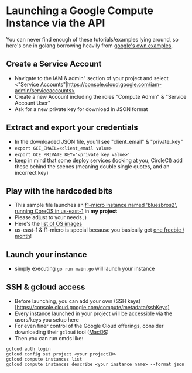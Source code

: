 # Launching a Google Compute Instance via the API
You can never find enough of these tutorials/examples lying around, so here's one in golang borrowing heavily from [google's own examples](https://github.com/google/google-api-go-client/tree/master/examples).

## Create a Service Account
- Navigate to the IAM & admin" section of your project and select <"Service Accounts"|https://console.cloud.google.com/iam-admin/serviceaccounts>
- Create a new Account including the roles "Compute Admin" & "Service Account User"
- Ask for a new private key for download in JSON format

## Extract and export your credentials
- In the downloaded JSON file, you'll see "client_email" & "private_key"
- `export GCE_EMAIL=<client_email value>`
- `export GCE_PRIVATE_KEY='<private_key value>'`
- keep in mind that some deploy services (looking at you, CircleCI) add these behind the scenes (meaning double single quotes, and an incorrect key)

## Play with the hardcoded bits
- This sample file launches an [f1-micro instance named 'bluesbros2', running CoreOS in us-east-1](./main.go#L63) in **my project**
- Please adjust to your needs ;)
- Here's the [list of OS images](https://console.cloud.google.com/compute/images)
- us-east-1 & f1-micro is special because you basically get [one freebie / month](https://cloud.google.com/free/docs/always-free-usage-limits#compute_name)!

## Launch your instance
- simply executing `go run main.go` will launch your instance

## SSH & gcloud access
- Before launching, you can add your own (SSH keys)[https://console.cloud.google.com/compute/metadata/sshKeys]
- Every instance launched in your project will be accessible via the users/keys you setup here
- For even finer control of the Google Cloud offerings, consider downloading their `gcloud` tool ([MacOS](https://cloud.google.com/sdk/docs/quickstart-macos))
- Then you can run cmds like:
```
gcloud auth login
gcloud config set project <your projectID>
gcloud compute instances list
gcloud compute instances describe <your instance name> --format json
```
